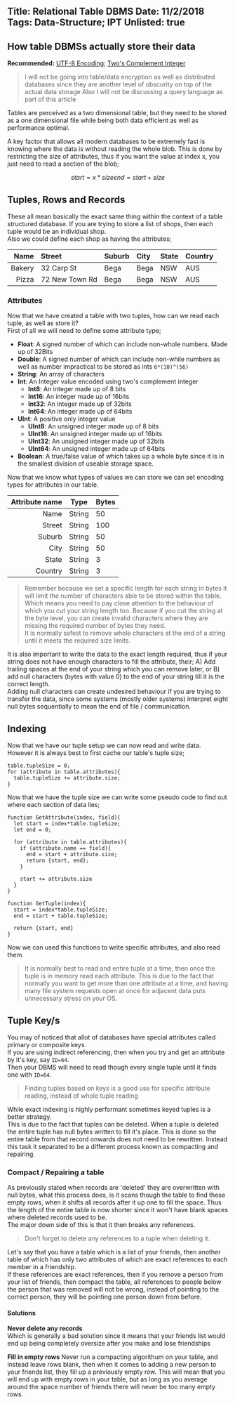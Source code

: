 Title: Relational Table DBMS
Date: 11/2/2018
Tags: Data-Structure; IPT
Unlisted: true
---
How table DBMSs actually store their data
---
**Recommended:** [UTF-8 Encoding](/p/1.html); [Two's Complement Integer](/p/2.html)

> I will not be going into table/data encryption as well as distributed databases since they are another level of obscurity on top of the actual data storage
> Also I will not be discussing a query language as part of this article

Tables are perceived as a two dimensional table, but they need to be stored as a one dimensional file while being both data efficient as well as performance optimal.  

A key factor that allows all modern databases to be extremely fast is knowing where the data is without reading the whole blob. This is done by restricting the size of attributes, thus if you want the value at index x, you just need to read a section of the blob;
```math
start = x*size
end = start + size
```

## Tuples, Rows and Records
These all mean basically the exact same thing within the context of a table structured database. If you are trying to store a list of shops, then each tuple would be an individual shop.  
Also we could define each shop as having the attributes;

| Name | Street | Suburb | City | State | Country |
|---:|:--|:--|:--|:--|:--|
| Bakery | 32 Carp St | Bega | Bega | NSW | AUS |
| Pizza  | 72 New Town Rd | Bega | Bega | NSW | AUS |

### Attributes

Now that we have created a table with two tuples, how can we read each tuple, as well as store it?  
First of all we will need to define some attribute type;
* **Float**: A signed number of which can include non-whole numbers. Made up of 32Bits
* **Double**: A signed number of which can include non-while numbers as well as number impractical to be stored as ints ``6*(10)^(56)``
* **String**: An array of characters
* **Int**: An Integer value encoded using two's complement integer
  * **Int8**: An integer made up of 8 bits
  * **Int16**: An integer made up of 16bits
  * **Int32**: An integer made up of 32bits
  * **Int64**: An integer made up of 64bits
* **UInt**: A positive only integer value
  * **UInt8**: An unsigned integer made up of 8 bits
  * **UInt16**: An unsigned integer made up of 16bits
  * **UInt32**: An unsigned integer made up of 32bits
  * **UInt64**: An unsigned integer made up of 64bits
* **Boolean**: A true/false value of which takes up a whole byte since it is in the smallest division of useable storage space.

Now that we know what types of values we can store we can set encoding types for attributes in our table.

| Attribute name | Type | Bytes |
|--:|:--:|:--|
| Name | String | 50 |
| Street | String | 100 |
| Suburb | String | 50  |
| City  | String | 50 |
| State | String | 3 |
| Country | String | 3 |

> Remember because we set a specific length for each string in bytes it will limit the number of characters able to be stored within the table.
Which means you need to pay close attention to the behaviour of which you cut your string length too. Because if you cut the string at the byte level, you can create invalid characters where they are missing the required number of bytes they need.  
It is normally safest to remove whole characters at the end of a string until it meets the required size limits.

It is also important to write the data to the exact length required, thus if your string does not have enough characters to fill the attribute, their; A) Add trailing spaces at the end of your string which you can remove later, or B) add null characters (bytes with value 0) to the end of your string till it is the correct length.  
Adding null characters can create undesired behaviour if you are trying to transfer the data, since some systems (mostly older systems) interpret eight null bytes sequentially to mean the end of file / communication.

## Indexing
Now that we have our tuple setup we can now read and write data.
However it is always best to first cache our table's tuple size;
```
table.tupleSize = 0;
for (attribute in table.attributes){
  table.tupleSize += attribute.size;
}
```
Now that we have the tuple size we can write some pseudo code to find out where each section of data lies;
```
function GetAttribute(index, field){
  let start = index*table.tupleSize;
  let end = 0;

  for (attribute in table.attributes){
    if (attribute.name == field){
      end = start + attribute.size;
      return {start, end};
    }

    start += attribute.size
  }
}

function GetTuple(index){
  start = index*table.tupleSize;
  end = start + table.tupleSize;

  return {start, end}
}
```

Now we can used this functions to write specific attributes, and also read them.  
> It is normally best to read and entire tuple at a time, then once the tuple is in memory read each attribute. This is due to the fact that normally you want to get more than one attribute at a time, and having many file system requests open at once for adjacent data puts unnecessary stress on your OS.

## Tuple Key/s
You may of noticed that allot of databases have special attributes called primary or composite keys.  
If you are using indirect referencing, then when you try and get an attribute by it's key, say ``ID=64``.  
Then your DBMS will need to read though every single tuple until it finds one with ``ID=64``.
> Finding tuples based on keys is a good use for specific attribute reading, instead of whole tuple reading

While exact indexing is highly performant sometimes keyed tuples is a better strategy.  
This is due to the fact that tuples can be deleted. When a tuple is deleted the entire tuple has null bytes written to fill it's place. This is done so the entire table from that record onwards does not need to be rewritten. Instead this task it separated to be a different process known as compacting and repairing.

### Compact / Repairing a table
As previously stated when records are 'deleted' they are overwritten with null bytes, what this process does, is it scans though the table to find these empty rows, when it shifts all records after it up one to fill the space. Thus the length of the entire table is now shorter since it won't have blank spaces where deleted records used to be.  
The major down side of this is that it then breaks any references.  
> Don't forget to delete any references to a tuple when deleting it.

Let's say that you have a table which is a list of your friends, then another table of which has only two attributes of which are exact references to each member in a friendship.  
If these references are exact references, then if you remove a person from your list of friends, then compact the table, all references to people below the person that was removed will not be wrong, instead of pointing to the correct person, they will be pointing one person down from before.

#### Solutions
**Never delete any records**  
Which is generally a bad solution since it means that your friends list would end up being completely oversize after you make and lose friendships

**Fill in empty rows**
Never run a compacting algorithum on your table, and instead leave rows blank, then when it comes to adding a new person to your friends list, they fill up a previously empty row. This will mean that you will end up with empty rows in your table, but as long as you average around the space number of friends there will never be too many empty rows.